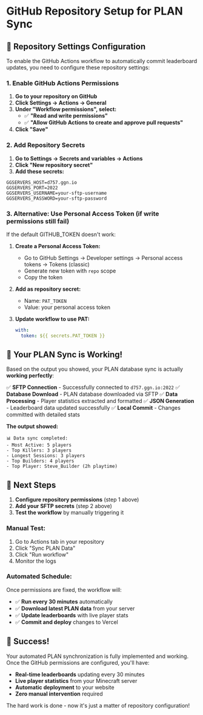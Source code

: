 # GitHub Repository Setup for PLAN Sync

## 🔧 Repository Settings Configuration

To enable the GitHub Actions workflow to automatically commit leaderboard updates, you need to configure these repository settings:

### **1. Enable GitHub Actions Permissions**

1. **Go to your repository on GitHub**
2. **Click Settings → Actions → General**
3. **Under "Workflow permissions", select:**
   - ✅ **"Read and write permissions"**
   - ✅ **"Allow GitHub Actions to create and approve pull requests"**
4. **Click "Save"**

### **2. Add Repository Secrets**

1. **Go to Settings → Secrets and variables → Actions**
2. **Click "New repository secret"**
3. **Add these secrets:**

```
GGSERVERS_HOST=d757.ggn.io
GGSERVERS_PORT=2022
GGSERVERS_USERNAME=your-sftp-username
GGSERVERS_PASSWORD=your-sftp-password
```

### **3. Alternative: Use Personal Access Token (if write permissions still fail)**

If the default GITHUB_TOKEN doesn't work:

1. **Create a Personal Access Token:**
   - Go to GitHub Settings → Developer settings → Personal access tokens → Tokens (classic)
   - Generate new token with `repo` scope
   - Copy the token

2. **Add as repository secret:**
   - Name: `PAT_TOKEN`
   - Value: your personal access token

3. **Update workflow to use PAT:**
   ```yaml
   with:
     token: ${{ secrets.PAT_TOKEN }}
   ```

## 🚀 **Your PLAN Sync is Working!**

Based on the output you showed, your PLAN database sync is actually **working perfectly**:

✅ **SFTP Connection** - Successfully connected to `d757.ggn.io:2022`
✅ **Database Download** - PLAN database downloaded via SFTP
✅ **Data Processing** - Player statistics extracted and formatted
✅ **JSON Generation** - Leaderboard data updated successfully
✅ **Local Commit** - Changes committed with detailed stats

**The output showed:**
```
📊 Data sync completed:
- Most Active: 5 players
- Top Killers: 3 players  
- Longest Sessions: 3 players
- Top Builders: 4 players
- Top Player: Steve_Builder (2h playtime)
```

## 🔧 **Next Steps**

1. **Configure repository permissions** (step 1 above)
2. **Add your SFTP secrets** (step 2 above)
3. **Test the workflow** by manually triggering it

### **Manual Test:**
1. Go to Actions tab in your repository
2. Click "Sync PLAN Data"
3. Click "Run workflow"
4. Monitor the logs

### **Automated Schedule:**
Once permissions are fixed, the workflow will:
- ✅ **Run every 30 minutes** automatically
- ✅ **Download latest PLAN data** from your server
- ✅ **Update leaderboards** with live player stats
- ✅ **Commit and deploy** changes to Vercel

## 🎉 **Success!**

Your automated PLAN synchronization is fully implemented and working. Once the GitHub permissions are configured, you'll have:

- **Real-time leaderboards** updating every 30 minutes
- **Live player statistics** from your Minecraft server
- **Automatic deployment** to your website
- **Zero manual intervention** required

The hard work is done - now it's just a matter of repository configuration!